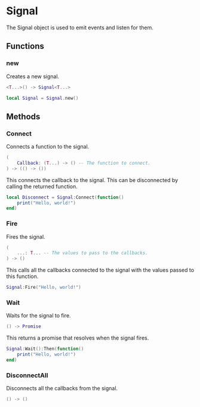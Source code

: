 # Signal <Badge type="info" text="Since 1.0.0" />

The Signal object is used to emit events and listen for them.

## Functions

### new <Badge type="info" text="Since 1.0.0" />

Creates a new signal.

```lua
<T...>() -> Signal<T...>
```

```lua
local Signal = Signal.new()
```

## Methods

### Connect <Badge type="info" text="Since 1.0.0" />

Connects a function to the signal.

```lua
(
	Callback: (T...) -> () -- The function to connect.
) -> (() -> ())
```

This connects the callback to the signal. This can be disconnected by calling the returned function.

```lua
local Disconnect = Signal:Connect(function()
	print("Hello, world!")
end)
```

### Fire <Badge type="info" text="Since 1.0.0" />

Fires the signal.

```lua
(
	...: T... -- The values to pass to the callbacks.
) -> ()
```

This calls all the callbacks connected to the signal with the values passed to this function.

```lua
Signal:Fire("Hello, world!")
```

### Wait <Badge type="info" text="Since 1.0.0" />

Waits for the signal to fire.

```lua
() -> Promise
```

This returns a promise that resolves when the signal fires.

```lua
Signal:Wait():Then(function()
	print("Hello, world!")
end)
```

### DisconnectAll <Badge type="info" text="Since 1.0.0" />

Disconnects all the callbacks from the signal.

```lua
() -> ()
```

